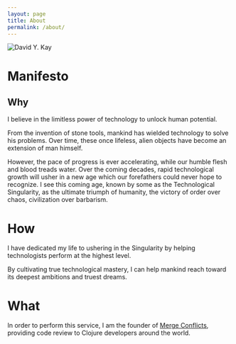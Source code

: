 ```yaml
---
layout: page
title: About
permalink: /about/
---
```



![David Y. Kay](http://s3.amazonaws.com/new.davidykay.com/img/wns-aug-2015-cropped.jpg)

# Manifesto

## Why

I believe in the limitless power of technology to unlock human potential.

From the invention of stone tools, mankind has wielded technology to solve his problems. Over time, these once lifeless, alien objects have become an extension of man himself. 

However, the pace of progress is ever accelerating, while our humble flesh and blood treads water. Over the coming decades, rapid technological growth will usher in a new age which our forefathers could never hope to recognize. I see this coming age, known by some as the Technological Singularity, as the ultimate triumph of humanity, the victory of order over chaos, civilization over barbarism.

# How

I have dedicated my life to ushering in the Singularity by helping technologists perform at the highest level.

By cultivating true technological mastery, I can help mankind reach toward its deepest ambitions and truest dreams.

# What

In order to perform this service, I am the founder of [Merge Conflicts](https://www.mergeconflicts.com), providing code review to Clojure developers around the world.
